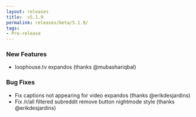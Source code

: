 ```yaml
---
layout: releases
title:  v5.1.9
permalink: releases/beta/5.1.9/
tags:
- Pre-release
---
```


### New Features

- loophouse.tv expandos (thanks @mubashariqbal)

### Bug Fixes

- Fix captions not appearing for video expandos (thanks @erikdesjardins)
- Fix /r/all filtered subreddit remove button nightmode style (thanks @erikdesjardins)

